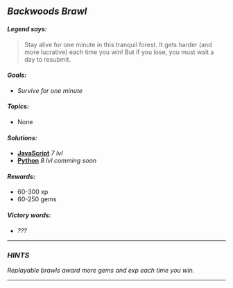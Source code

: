 ## _Backwoods Brawl_

#### _Legend says:_
> Stay alive for one minute in this tranquil forest. It gets harder (and more lucrative) each time you win! But if you lose, you must wait a day to resubmit.

#### _Goals:_
+ _Survive for one minute_

#### _Topics:_
+ None

#### _Solutions:_
+ **[JavaScript](backwoodsBrawl.js)** _7 lvl_
+ **[Python](backwoods_btawl.py)** _8 lvl comming soon_

#### _Rewards:_
+ 60-300 xp
+ 60-250 gems

#### _Victory words:_
+ _???_

___

### _HINTS_

_Replayable brawls award more gems and exp each time you win._

___

